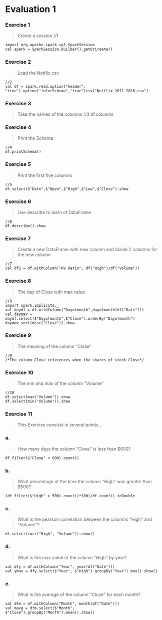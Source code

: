 # Evaluation 1

### Exercise 1
> Create a session
//1 
```
import org.apache.spark.sql.SparkSession
val spark = SparkSession.builder().getOrCreate()
```

### Exercise 2
> Load the Netflix csv
```
//2
val df = spark.read.option("header", "true").option("inferSchema","true")csv("Netflix_2011_2016.csv")
```

### Exercise 3
> Take the names of the columns
//3 
df.columns

### Exercise 4
> Print the Schema
```
//4
df.printSchema()
```

### Exercise 5
> Print the first five columns
```
//5
df.select($"Date",$"Open",$"High",$"Low",$"Close").show
```

### Exercise 6
> Use describe to learn of DataFrame
```
//6
df.describe().show
```

### Exercise 7
> Create a new DataFrame with new column and divide 2 columns for the new column
```
//7
val df2 = df.withColumn("HV Ratio", df("High")/df("Volume"))
```

### Exercise 8
> The day of Close with max value
```
//8
import spark.implicits._
val daydf = df.withColumn("Dayofmonth",dayofmonth(df("Date")))
val daymax = daydf.select($"Dayofmonth",$"Close").orderBy("Dayofmonth")
daymax.sort(desc("Close")).show
```

### Exercise 9 
> The meaning of the column "Close"
```
//9
/*The column Close references when the shares of stock Close*/
```

### Exercise 10
> The min and max of the column "Volume"
```
//10
df.select(max("Volume")).show
df.select(min("Volume")).show
```

### Exercise 11
> This Exercise consists in several points...

### a. 
> How many days the column "Close" is less than $600?
```
df.filter($"Close" < 600).count()
```

### b. 
> What percentage of the time the column "High" was greater than $500?
```
(df.filter($"High" > 500).count()*100)/df.count().toDouble
```

### c. 
> What is the pearson correlation between the columns "High" and "Volume"?
```
df.select(corr("High", "Volume")).show()
```

### d. 
> What is the max value of the column "High" by year?
```
val dfy = df.withColumn("Year", year(df("Date")))
val ymax = dfy.select($"Year", $"High").groupBy("Year").max().show()
```

### e. 
> What is the average of the column "Close" for each month?
```
val dfm = df.withColumn("Month", month(df("Date")))
val mavg = dfm.select($"Month", $"Close").groupBy("Month").mean().show()
```
